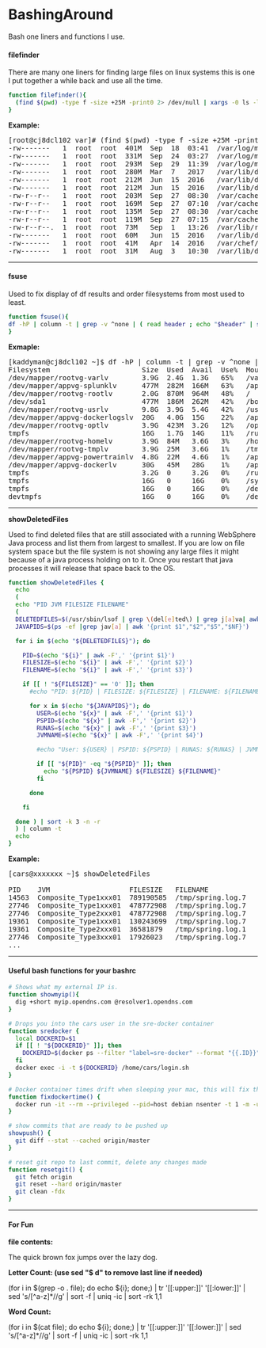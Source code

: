 # BashingAround
Bash one liners and functions I use.

#### filefinder ####

There are many one liners for finding large files on linux systems this is one I put together a while back and use all the time.

```bash
function filefinder(){
  (find $(pwd) -type f -size +25M -print0 2> /dev/null | xargs -0 ls -lhsS) | column -t | cut -d ' ' -f 2- | sed -e 's/^[ \t]*//'
}
```

**Example:**
<pre>
[root@cj8dcl102 var]# (find $(pwd) -type f -size +25M -print0 2> /dev/null | xargs -0 ls -lhsS) | column -t | cut -d ' ' -f 2- | sed -e 's/^[ \t]*//'
-rw-------   1  root  root  401M  Sep  18  03:41  /var/log/messages-20170918
-rw-------   1  root  root  331M  Sep  24  03:27  /var/log/messages-20170924
-rw-------   1  root  root  293M  Sep  29  11:39  /var/log/messages
-rw-------   1  root  root  280M  Mar  7   2017   /var/lib/docker/tmp/GetImageBlob233346684
-rw-------   1  root  root  212M  Jun  15  2016   /var/lib/docker/tmp/GetImageBlob060374704
-rw-------   1  root  root  212M  Jun  15  2016   /var/lib/docker/tmp/GetImageBlob783178594
-rw-r--r--   1  root  root  203M  Sep  27  08:30  /var/cache/yum/x86_64/7OUL/base/gen/primary.xml.sqlite
-rw-r--r--   1  root  root  169M  Sep  27  07:10  /var/cache/yum/x86_64/7OUL/base/gen/primary.xml
-rw-r--r--   1  root  root  135M  Sep  27  08:30  /var/cache/yum/x86_64/7OUL/base_UEK4/gen/primary.xml.sqlite
-rw-r--r--   1  root  root  119M  Sep  27  07:15  /var/cache/yum/x86_64/7OUL/base_UEK4/gen/primary.xml
-rw-r--r--.  1  root  root  73M   Sep  1   13:26  /var/lib/rpm/Packages
-rw-------   1  root  root  60M   Jun  15  2016   /var/lib/docker/tmp/GetImageBlob061386980
-rw-------   1  root  root  41M   Apr  14  2016   /var/chef/cache/cookbooks/cars-automic/files/default/webhelpe.tar.gz
-rw-------   1  root  root  31M   Aug  3   10:30  /var/lib/docker/tmp/GetImageBlob025163980
</pre>

----------

#### fsuse ####

Used to fix display of df results and order filesystems from most used to least.

```bash
function fsuse(){
df -hP | column -t | grep -v ^none | ( read header ; echo "$header" | sed 's/Mounted.*on/Mounted_on/g' ; sort -rn -k 5)
}
```


**Exmaple:**
<pre>
[kaddyman@cj8dcl102 ~]$ df -hP | column -t | grep -v ^none | ( read header ; echo "$header" | sed 's/Mounted.*on/Mounted_on/g' ; sort -rn -k 5)
Filesystem                      Size  Used  Avail  Use%  Mounted_on
/dev/mapper/rootvg-varlv        3.9G  2.4G  1.3G   65%   /var
/dev/mapper/appvg-splunklv      477M  282M  166M   63%   /apps/Splunk
/dev/mapper/rootvg-rootlv       2.0G  870M  964M   48%   /
/dev/sda1                       477M  186M  262M   42%   /boot
/dev/mapper/rootvg-usrlv        9.8G  3.9G  5.4G   42%   /usr
/dev/mapper/appvg-dockerlogslv  20G   4.0G  15G    22%   /apps/docker/logs
/dev/mapper/rootvg-optlv        3.9G  423M  3.2G   12%   /opt
tmpfs                           16G   1.7G  14G    11%   /run
/dev/mapper/rootvg-homelv       3.9G  84M   3.6G   3%    /home
/dev/mapper/rootvg-tmplv        3.9G  25M   3.6G   1%    /tmp
/dev/mapper/appvg-powertrainlv  4.8G  22M   4.6G   1%    /apps/powertrain
/dev/mapper/appvg-dockerlv      30G   45M   28G    1%    /apps/docker
tmpfs                           3.2G  0     3.2G   0%    /run/user/10056
tmpfs                           16G   0     16G    0%    /sys/fs/cgroup
tmpfs                           16G   0     16G    0%    /dev/shm
devtmpfs                        16G   0     16G    0%    /dev
</pre>

----------

**showDeletedFiles**

Used to find deleted files that are still associated with a running WebSphere Java process and list them from largest to smallest. If you are low on file system space but the file system is not showing any large files it might because of a java process holding on to it. Once you restart that java processes it will release that space back to the OS.

```bash
function showDeletedFiles {
  echo
  (
  echo "PID JVM FILESIZE FILENAME"
  (
  DELETEDFILES=$(/usr/sbin/lsof | grep \(del[e]ted\) | grep j[a]va| awk '{print $2","$7","$9}')
  JAVAPIDS=$(ps -ef |grep jav[a] | awk '{print $1","$2","$5","$NF}')

  for i in $(echo "${DELETEDFILES}"); do

    PID=$(echo "${i}" | awk -F',' '{print $1}')
    FILESIZE=$(echo "${i}" | awk -F',' '{print $2}')
    FILENAME=$(echo "${i}" | awk -F',' '{print $3}')

    if [[ ! "${FILESIZE}" == '0' ]]; then
      #echo "PID: ${PID} | FILESIZE: ${FILESIZE} | FILENAME: ${FILENAME}"

      for x in $(echo "${JAVAPIDS}"); do
        USER=$(echo "${x}" | awk -F',' '{print $1}')
        PSPID=$(echo "${x}" | awk -F',' '{print $2}')
        RUNAS=$(echo "${x}" | awk -F',' '{print $3}')
        JVMNAME=$(echo "${x}" | awk -F',' '{print $4}')

        #echo "User: ${USER} | PSPID: ${PSPID} | RUNAS: ${RUNAS} | JVMName: ${JVMNAME}"

        if [[ "${PID}" -eq "${PSPID}" ]]; then
          echo "${PSPID} ${JVMNAME} ${FILESIZE} ${FILENAME}"
        fi

      done

    fi

  done ) | sort -k 3 -n -r
  ) | column -t
  echo
}
```

**Example:**	
<pre>
[cars@xxxxxxx ~]$ showDeletedFiles

PID    JVM                   FILESIZE   FILENAME
14563  Composite_Type1xxx01  789190585  /tmp/spring.log.7
27746  Composite_Type1xxx01  478772908  /tmp/spring.log.7
27746  Composite_Type2xxx01  478772908  /tmp/spring.log.7
19361  Composite_Type1xxx01  130243699  /tmp/spring.log.7
19361  Composite_Type2xxx01  36581879   /tmp/spring.log.1
27746  Composite_Type3xxx01  17926023   /tmp/spring.log.7
...
</pre>

----------

#### Useful bash functions for your bashrc ####

```bash
# Shows what my external IP is.
function showmyip(){
  dig +short myip.opendns.com @resolver1.opendns.com
}
```

```bash
# Drops you into the cars user in the sre-docker container
function sredocker {
  local DOCKERID=$1
  if [[ ! "${DOCKERID}" ]]; then
    DOCKERID=$(docker ps --filter "label=sre-docker" --format "{{.ID}}")
  fi
  docker exec -i -t ${DOCKERID} /home/cars/login.sh
}
```

```bash
# Docker container times drift when sleeping your mac, this will fix that.
function fixdockertime() {
  docker run -it --rm --privileged --pid=host debian nsenter -t 1 -m -u -n -i date -u $(date -u +%m%d%H%M%Y)
}
```

```bash
# show commits that are ready to be pushed up
showpush() {
  git diff --stat --cached origin/master
}
```

```bash
# reset git repo to last commit, delete any changes made
function resetgit() {
  git fetch origin
  git reset --hard origin/master
  git clean -fdx
}
```

----------

#### For Fun ####

**file contents:**

The quick brown fox jumps over the lazy dog.

**Letter Count: (use sed "$ d" to remove last line if needed)**

(for i in $(grep -o . file); do echo ${i}; done;) | tr '[[:upper:]]' '[[:lower:]]' | sed 's/[^a-z]*//g' | sort -f | uniq -ic | sort -rk 1,1

**Word Count:**

(for i in $(cat file); do echo ${i}; done;) | tr '[[:upper:]]' '[[:lower:]]' | sed 's/[^a-z]*//g' | sort -f | uniq -ic | sort -rk 1,1

